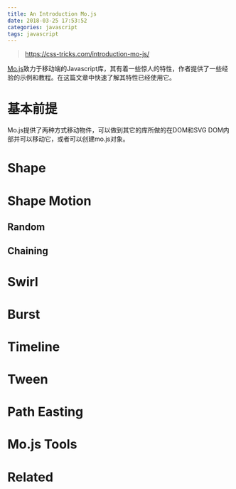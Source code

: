```yaml
---
title: An Introduction Mo.js
date: 2018-03-25 17:53:52
categories: javascript
tags: javascript
---
```


> https://css-tricks.com/introduction-mo-js/

[Mo.js](http://mojs.io/)致力于移动端的Javascript库，其有着一些惊人的特性，作者提供了一些经验的示例和教程。在这篇文章中快速了解其特性已经使用它。

# 基本前提
Mo.js提供了两种方式移动物件，可以做到其它的库所做的在DOM和SVG DOM内部并可以移动它，或者可以创建mo.js对象。

<!-- more -->

# Shape
# Shape Motion
## Random
## Chaining
# Swirl
# Burst
# Timeline
# Tween
# Path Easting
# Mo.js Tools
# Related
